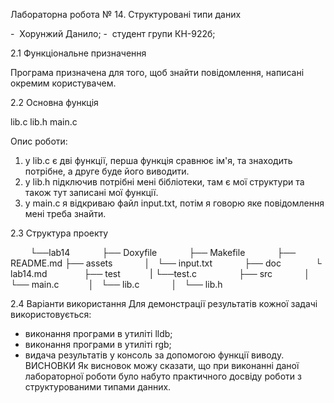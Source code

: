 Лабораторна робота № 14. 
Структуровані типи даних

-  Хорунжий Данило; 
-  студент групи КН-922б; 


2.1 Функціональне призначення 

Програма призначена для того, щоб знайти повідомлення, написані окремим користувачем.  

2.2 Основна функція         

lib.c   lib.h   main.c 

Опис роботи:  

1) у lib.c є дві функції, перша функція сравнює ім'я, та знаходить потрібне, а друге буде його виводити.
2) у lib.h підключив потрібні мені бібліотеки, там є мої структури та також тут записані мої функції.
3) у main.c я відкриваю файл input.txt, потім я говорю яке повідомлення мені треба знайти.


2.3 Структура проекту 

        └──lab14 
            ├── Doxyfile 
            ├── Makefile 
            ├── README.md 
            ├── assets 
            │   └── input.txt
            ├── doc  
            └ lab14.md  
            ├── test
            |  └──test.c    
            ├── src 
            │   └── main.c
            │   └── lib.c
            │   └── lib.h

 
2.4 Варіанти використання
Для демонстрації результатів кожної задачі використовується:
- виконання програми в утиліті lldb;
- виконання програми в утиліті rgb;
- видача результатів у консоль за допомогою функції виводу.
 
 
ВИСНОВКИ 
Як висновок можу сказати, що при виконанні даної лабораторної роботи було набуто практичного досвіду роботи з структурованими типами данних.